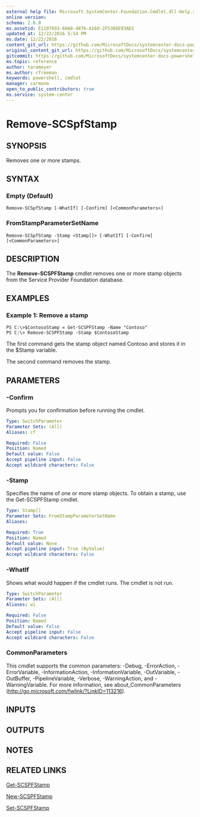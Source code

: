 ```yaml
---
external help file: Microsoft.SystemCenter.Foundation.Cmdlet.dll-Help.xml
online version: 
schema: 2.0.0
ms.assetid: E1107693-68A8-4876-A160-2F5388E93AD1
updated_at: 12/22/2016 5:54 PM
ms.date: 12/22/2016
content_git_url: https://github.com/MicrosoftDocs/systemcenter-docs-powershell/blob/live/systemcenter-cmdlets/SystemCenter2016/ServiceProviderFoundation/vlatest/Remove-SCSPFStamp.md
original_content_git_url: https://github.com/MicrosoftDocs/systemcenter-docs-powershell/blob/live/systemcenter-cmdlets/SystemCenter2016/ServiceProviderFoundation/vlatest/Remove-SCSPFStamp.md
gitcommit: https://github.com/MicrosoftDocs/systemcenter-docs-powershell/blob/17c3a51bd892aad46c731d9f381f0704b4815004/systemcenter-cmdlets/SystemCenter2016/ServiceProviderFoundation/vlatest/Remove-SCSPFStamp.md
ms.topic: reference
author: tarameyer
ms.author: cfreeman
keywords: powershell, cmdlet
manager: carmonm
open_to_public_contributors: true
ms.service: system-center
---
```


# Remove-SCSpfStamp

## SYNOPSIS
Removes one or more stamps.

## SYNTAX

### Empty (Default)
```
Remove-SCSpfStamp [-WhatIf] [-Confirm] [<CommonParameters>]
```

### FromStampParameterSetName
```
Remove-SCSpfStamp -Stamp <Stamp[]> [-WhatIf] [-Confirm] [<CommonParameters>]
```

## DESCRIPTION
The **Remove-SCSPFStamp** cmdlet removes one or more stamp objects from the Service Provider Foundation database.

## EXAMPLES

### Example 1: Remove a stamp
```
PS C:\>$ContosoStamp = Get-SCSPFStamp -Name "Contoso"
PS C:\> Remove-SCSPFStamp -Stamp $ContosoStamp
```

The first command gets the stamp object named Contoso and stores it in the $Stamp variable.

The second command removes the stamp.

## PARAMETERS

### -Confirm
Prompts you for confirmation before running the cmdlet.

```yaml
Type: SwitchParameter
Parameter Sets: (All)
Aliases: cf

Required: False
Position: Named
Default value: False
Accept pipeline input: False
Accept wildcard characters: False
```

### -Stamp
Specifies the name of one or more stamp objects.
To obtain a stamp, use the Get-SCSPFStamp cmdlet.

```yaml
Type: Stamp[]
Parameter Sets: FromStampParameterSetName
Aliases: 

Required: True
Position: Named
Default value: None
Accept pipeline input: True (ByValue)
Accept wildcard characters: False
```

### -WhatIf
Shows what would happen if the cmdlet runs.
The cmdlet is not run.

```yaml
Type: SwitchParameter
Parameter Sets: (All)
Aliases: wi

Required: False
Position: Named
Default value: False
Accept pipeline input: False
Accept wildcard characters: False
```

### CommonParameters
This cmdlet supports the common parameters: -Debug, -ErrorAction, -ErrorVariable, -InformationAction, -InformationVariable, -OutVariable, -OutBuffer, -PipelineVariable, -Verbose, -WarningAction, and -WarningVariable. For more information, see about_CommonParameters (http://go.microsoft.com/fwlink/?LinkID=113216).

## INPUTS

## OUTPUTS

## NOTES

## RELATED LINKS

[Get-SCSPFStamp](xref:SystemCenter2016/ServiceProviderFoundation/vlatest/Get-SCSPFStamp.md)

[New-SCSPFStamp](xref:SystemCenter2016/ServiceProviderFoundation/vlatest/New-SCSPFStamp.md)

[Set-SCSPFStamp](xref:SystemCenter2016/ServiceProviderFoundation/vlatest/Set-SCSPFStamp.md)


